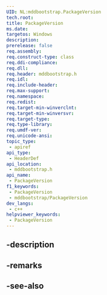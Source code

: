 ```yaml
---
UID: NL:mddbootstrap.PackageVersion
tech.root: 
title: PackageVersion
ms.date: 
targetos: Windows
description: 
prerelease: false
req.assembly: 
req.construct-type: class
req.ddi-compliance: 
req.dll: 
req.header: mddbootstrap.h
req.idl: 
req.include-header: 
req.max-support: 
req.namespace: 
req.redist: 
req.target-min-winverclnt: 
req.target-min-winversvr: 
req.target-type: 
req.type-library: 
req.umdf-ver: 
req.unicode-ansi: 
topic_type:
 - apiref
api_type:
 - HeaderDef
api_location:
 - mddbootstrap.h
api_name:
 - PackageVersion
f1_keywords:
 - PackageVersion
 - mddbootstrap/PackageVersion
dev_langs:
 - c++
helpviewer_keywords:
 - PackageVersion
---
```


## -description

## -remarks

## -see-also

